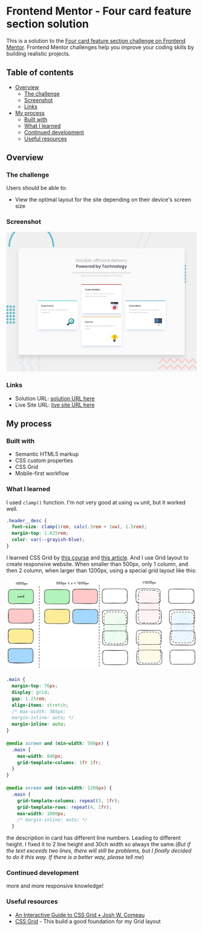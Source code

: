 # Frontend Mentor - Four card feature section solution

This is a solution to the [Four card feature section challenge on Frontend Mentor](https://www.frontendmentor.io/challenges/four-card-feature-section-weK1eFYK). Frontend Mentor challenges help you improve your coding skills by building realistic projects.

## Table of contents

- [Overview](#overview)
  - [The challenge](#the-challenge)
  - [Screenshot](#screenshot)
  - [Links](#links)
- [My process](#my-process)
  - [Built with](#built-with)
  - [What I learned](#what-i-learned)
  - [Continued development](#continued-development)
  - [Useful resources](#useful-resources)

## Overview

### The challenge

Users should be able to:

- View the optimal layout for the site depending on their device's screen size

### Screenshot

![desktop-preview](./design/desktop-preview.jpg)

### Links

- Solution URL: [solution URL here](https://your-solution-url.com)
- Live Site URL: [live site URL here](https://your-live-site-url.com)

## My process

### Built with

- Semantic HTML5 markup
- CSS custom properties
- CSS Grid
- Mobile-first workflow

### What I learned

I used `clamp()` function. I'm not very good at using `vw` unit, but it worked well.

```css
.header__desc {
  font-size: clamp(1rem, calc(.3rem + 1vw), 1.5rem);
  margin-top: 1.625rem;
  color: var(--grayish-blue);
}
```

I learned CSS Grid by [this course](https://cssgrid.io/) and [this article](https://www.joshwcomeau.com/css/interactive-guide-to-grid/). And I use Grid layout to create responsive website. When smaller than 500px, only 1 column, and then 2 column, when larger than 1200px, using a special grid layout like this:

![grid-design](./images/grid-design.png)

```css
.main {
  margin-top: 76px;
  display: grid;
  gap: 1.25rem;
  align-items: stretch;
  /* max-width: 385px;
  margin-inline: auto; */
  margin-inline: auto;
}

@media screen and (min-width: 500px) {
  .main {
    max-width: 846px;
    grid-template-columns: 1fr 1fr;
  }
}

@media screen and (min-width: 1200px) {
  .main {
    grid-template-columns: repeat(3, 1fr);
    grid-template-rows: repeat(4, 1fr);
    max-width: 1000px;
    /* margin-inline: auto; */
  }
```

the description in card has different line numbers. Leading to different height. I fixed it to 2 line height and 30ch width so always the same.(*But if the text exceeds two lines, there will still be problems, but I finally decided to do it this way. If there is a better way, please tell me*)

### Continued development

more and more responsive knowledge!

### Useful resources

- [An Interactive Guide to CSS Grid • Josh W. Comeau](https://www.joshwcomeau.com/css/interactive-guide-to-grid/)
- [CSS Grid](https://cssgrid.io/) - This build a good foundation for my Grid layout

